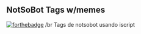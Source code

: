 ## NotSoBot Tags w/memes
[![forthebadge](https://forthebadge.com/images/badges/built-with-love.svg)](https://forthebadge.com) /br
Tags de notsobot usando iscript

